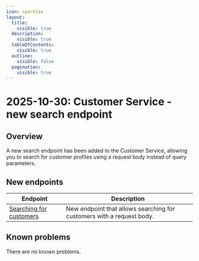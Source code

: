 ```yaml
---
icon: sparkles
layout:
  title:
    visible: true
  description:
    visible: true
  tableOfContents:
    visible: true
  outline:
    visible: false
  pagination:
    visible: true
---
```


# 2025-10-30: Customer Service - new search endpoint

## Overview

A new search endpoint has been added to the Customer Service, allowing you to search for customer profiles using a request body instead of query parameters.

## New endpoints

| Endpoint | Description |
|----------|-------------|
| [Searching for customers](https://developer.emporix.io/api-references/api-guides/companies-and-customers/customer-service/api-reference/account-and-profile#post-customer-tenant-search) | New endpoint that allows searching for customers with a request body. |

## Known problems

There are no known problems.

